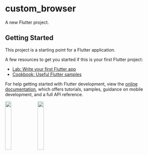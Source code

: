 # custom_browser

A new Flutter project.

## Getting Started

This project is a starting point for a Flutter application.

A few resources to get you started if this is your first Flutter project:

- [Lab: Write your first Flutter app](https://docs.flutter.dev/get-started/codelab)
- [Cookbook: Useful Flutter samples](https://docs.flutter.dev/cookbook)

For help getting started with Flutter development, view the
[online documentation](https://docs.flutter.dev/), which offers tutorials,
samples, guidance on mobile development, and a full API reference.

<p float="center">
<img src="https://user-images.githubusercontent.com/119030630/229526774-f8949ddf-0c34-4c31-8834-264aa6a946a9.png" height = 20% width = 20%>
<img src="https://user-images.githubusercontent.com/119030630/229526786-cb9ff20c-558d-47e8-9cfc-dfdbbacd002f.png" height = 20% width = 20%>
</p>
